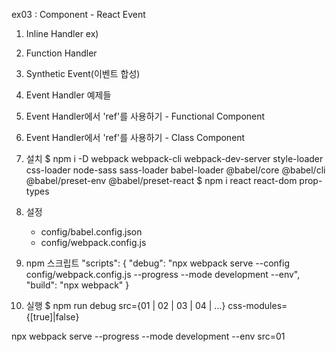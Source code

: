 ex03 : Component - React Event

01. Inline Handler
    ex) <div onclick = ''>

02. Function Handler
03. Synthetic Event(이벤트 합성)
04. Event Handler 예제들
05. Event Handler에서 'ref'를 사용하기 - Functional Component
06. Event Handler에서 'ref'를 사용하기 - Class Component

1. 설치
    $ npm i -D webpack webpack-cli webpack-dev-server style-loader css-loader node-sass sass-loader babel-loader @babel/core @babel/cli @babel/preset-env @babel/preset-react
    $ npm i react react-dom prop-types

2. 설정
    - config/babel.config.json
    - config/webpack.config.js

3. npm 스크립트
"scripts": {
    "debug": "npx webpack serve --config config/webpack.config.js --progress --mode development --env",
    "build": "npx webpack"
  }

4. 실행
$ npm run debug src={01 | 02 | 03 | 04 | ...} css-modules={[true]|false}

npx webpack serve --progress --mode development --env src=01
